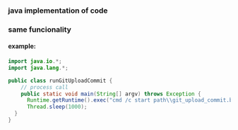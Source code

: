 ### java implementation of code

### same funcionality

#### example:

```java
import java.io.*;
import java.lang.*;

public class runGitUploadCommit {
	// process call
	public static void main(String[] argv) throws Exception {
      Runtime.getRuntime().exec("cmd /c start path\\git_upload_commit.bat");
      Thread.sleep(1000);
  }
}
```
